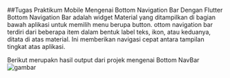 ##Tugas Praktikum Mobile Mengenai Bottom Navigation Bar Dengan Flutter
Bottom Navigation Bar adalah widget Material yang ditampilkan di bagian bawah aplikasi untuk memilih menu berupa button.
ottom navigation bar terdiri dari beberapa item dalam bentuk label teks, ikon, atau keduanya, ditata di atas material. Ini memberikan navigasi cepat antara tampilan tingkat atas aplikasi.

Berikut merupakn hasil output dari projek mengenai Bottom NavBar
![gambar](https://github.com/aulia-nur-rachmatika/BottomNavBar/assets/114218228/da0eb32d-4647-44fe-bf78-d8302909efd4)
